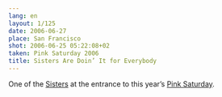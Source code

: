 ```yaml
---
lang: en
layout: 1/125
date: 2006-06-27
place: San Francisco
shot: 2006-06-25 05:22:08+02
taken: Pink Saturday 2006
title: Sisters Are Doin’ It for Everybody
---
```


One of the [Sisters](http://thesisters.org/) at the entrance to this year’s [Pink Saturday](http://en.wikipedia.org/wiki/Pink_Saturday).
